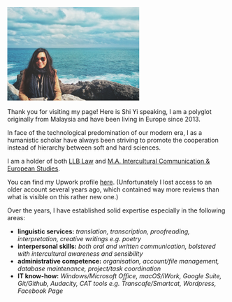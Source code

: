<div style="width: 60%; height: 60%">

  ![](me.JPG)

</div>

Thank you for visiting my page! Here is Shi Yi speaking, I am a polyglot originally from Malaysia and have been living in Europe since 2013.

In face of the technological predomination of our modern era, I as a humanistic scholar have always been striving to promote the cooperation instead of hierarchy between soft and hard sciences.

I am a holder of both [LLB Law](https://www.bristol.ac.uk/study/undergraduate/2022/law/llb-law/) and [M.A. Intercultural Communication & European Studies](https://www.hs-fulda.de/en/studies/departments/social-and-cultural-sciences/future-students/study-programmes/intercultural-communication-and-european-studies-ma).

You can find my Upwork profile [here](https://www.upwork.com/freelancers/~01d22bd8700b7c2b9d).
(Unfortunately I lost access to an older account several years ago, which contained way more reviews than what is visible on this rather new one.)

Over the years, I have established solid expertise especially in the following areas:
- **linguistic services:** _translation, transcription, proofreading, interpretation, creative writings e.g. poetry_
- **interpersonal skills:** _both oral and written communication, bolstered with intercultural awareness and sensibility_
- **administrative competence:** _organisation, account/file management, database maintenance, project/task coordination_
- **IT know-how:** _Windows/Microsoft Office, macOS/iWork, Google Suite, Git/Github, Audacity, CAT tools e.g. Transcafe/Smartcat, Wordpress, Facebook Page_
